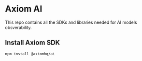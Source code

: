 # Axiom AI

This repo contains all the SDKs and libraries needed for AI models obsverability.

## Install Axiom SDK

```bash
npm install @axiomhq/ai
```
